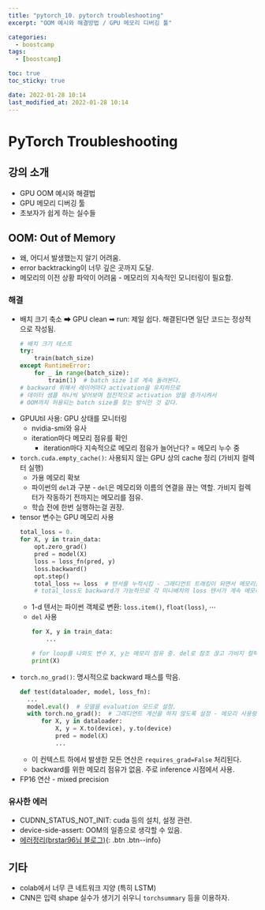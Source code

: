 ```yaml
---
title: "pytorch_10. pytorch troubleshooting"
excerpt: "OOM 예시와 해결방법 / GPU 메모리 디버깅 툴"

categories:
  - boostcamp
tags:
  - [boostcamp]

toc: true
toc_sticky: true

date: 2022-01-28 10:14
last_modified_at: 2022-01-28 10:14
---
```


# PyTorch Troubleshooting

## 강의 소개
* GPU OOM 예시와 해결법
* GPU 메모리 디버깅 툴
* 초보자가 쉽게 하는 실수들

## OOM: Out of Memory
* 왜, 어디서 발생했는지 알기 어려움.
* error backtracking이 너무 깊은 곳까지 도달.
* 메모리의 이전 상황 파악이 어려움 - 메모리의 지속적인 모니터링이 필요함.

### 해결
* 배치 크기 축소 ➡ GPU clean ➡ run: 제일 쉽다. 해결된다면 일단 코드는 정상적으로 작성됨.
  ```python
  # 배치 크기 테스트
  try:
      train(batch_size)
  except RuntimeError: 
      for _ in range(batch_size):
          train(1)  # batch size 1로 계속 돌려본다.
  # backward 위해서 레이어마다 activation을 유지하므로
  # 데이터 샘플 하나씩 넣어보며 점진적으로 activation 양을 증가시켜서
  # OOM까지 허용되는 batch size를 찾는 방식인 것 같다.
  ```
* GPUUtil 사용: GPU 상태를 모니터링
  * nvidia-smi와 유사
  * iteration마다 메모리 점유를 확인
    * iteration마다 지속적으로 메모리 점유가 늘어난다? = 메모리 누수 중
* `torch.cuda.empty_cache()`: 사용되지 않는 GPU 상의 cache 정리 (가비지 컬렉터 실행)
  * 가용 메모리 확보
  * 파이썬의 `del`과 구분 - `del`은 메모리와 이름의 연결을 끊는 역할. 가비지 컬렉터가 작동하기 전까지는 메모리를 점유.
  * 학습 전에 한번 실행하는걸 권장.
* tensor 변수는 GPU 메모리 사용
  ```python
  total_loss = 0.
  for X, y in train_data:
      opt.zero_grad()
      pred = model(X)
      loss = loss_fn(pred, y)
      loss.backward()
      opt.step()
      total_loss += loss  # 텐서를 누적시킴 - 그래디언트 트래킹이 되면서 메모리를 점유
      # total_loss도 backward가 가능하므로 각 미니배치의 loss 텐서가 계속 메모리를 점유한다.
  ```
  * 1-d 텐서는 파이썬 객체로 변환: `loss.item()`, `float(loss)`, $\cdots$
  * `del` 사용
    ```python
    for X, y in train_data:
        ...
    
    # for loop를 나와도 변수 X, y는 메모리 점유 중. del로 참조 끊고 가비지 컬렉팅.
    print(X)
    ```
* `torch.no_grad()`: 명시적으로 backward 패스를 막음.
  ```python
  def test(dataloader, model, loss_fn):
    ...
    model.eval()  # 모델을 evaluation 모드로 설정. 
    with torch.no_grad():  # 그래디언트 계산을 하지 않도록 설정 - 메모리 사용량 감소
        for X, y in dataloader:
            X, y = X.to(device), y.to(device)
            pred = model(X)
            ...
  ```
  * 이 컨텍스트 하에서 발생한 모든 연산은 `requires_grad=False` 처리된다.
  * backward를 위한 메모리 점유가 없음. 주로 inference 시점에서 사용.
* FP16 연산 - mixed precision

### 유사한 에러
* CUDNN_STATUS_NOT_INIT: cuda 등의 설치, 설정 관련.
* device-side-assert: OOM의 일종으로 생각할 수 있음. 
* [에러정리(brstar96님 블로그)](https://brstar96.github.io/shoveling/device_error_summary/){: .btn .btn--info}

## 기타
* colab에서 너무 큰 네트워크 지양 (특히 LSTM)
* CNN은 입력 shape 실수가 생기기 쉬우니 `torchsummary` 등을 이용하자.